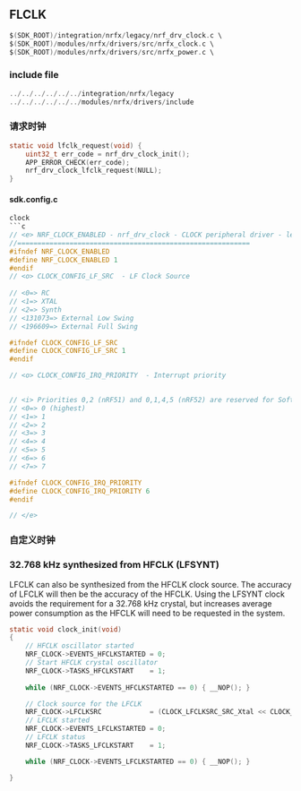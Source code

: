 
## FLCLK
```c
$(SDK_ROOT)/integration/nrfx/legacy/nrf_drv_clock.c \
$(SDK_ROOT)/modules/nrfx/drivers/src/nrfx_clock.c \
$(SDK_ROOT)/modules/nrfx/drivers/src/nrfx_power.c \
```
### include file
```c
../../../../../../integration/nrfx/legacy
../../../../../../modules/nrfx/drivers/include
```
### 请求时钟
```c
static void lfclk_request(void) {
    uint32_t err_code = nrf_drv_clock_init();
    APP_ERROR_CHECK(err_code);
    nrf_drv_clock_lfclk_request(NULL);
}
```
#### sdk.config.c
```c
clock
```c
// <e> NRF_CLOCK_ENABLED - nrf_drv_clock - CLOCK peripheral driver - legacy layer
//==========================================================
#ifndef NRF_CLOCK_ENABLED
#define NRF_CLOCK_ENABLED 1
#endif
// <o> CLOCK_CONFIG_LF_SRC  - LF Clock Source
 
// <0=> RC 
// <1=> XTAL 
// <2=> Synth 
// <131073=> External Low Swing 
// <196609=> External Full Swing 

#ifndef CLOCK_CONFIG_LF_SRC
#define CLOCK_CONFIG_LF_SRC 1
#endif

// <o> CLOCK_CONFIG_IRQ_PRIORITY  - Interrupt priority
 

// <i> Priorities 0,2 (nRF51) and 0,1,4,5 (nRF52) are reserved for SoftDevice
// <0=> 0 (highest) 
// <1=> 1 
// <2=> 2 
// <3=> 3 
// <4=> 4 
// <5=> 5 
// <6=> 6 
// <7=> 7 

#ifndef CLOCK_CONFIG_IRQ_PRIORITY
#define CLOCK_CONFIG_IRQ_PRIORITY 6
#endif

// </e>

```
### 自定义时钟
### 32.768 kHz synthesized from HFCLK (LFSYNT)
LFCLK can also be synthesized from the HFCLK clock source. The accuracy of LFCLK will then be the accuracy of the HFCLK.
Using the LFSYNT clock avoids the requirement for a 32.768 kHz crystal, but increases average power consumption as the HFCLK will need to be requested in the system.

```c
static void clock_init(void)
{
	// HFCLK oscillator started
    NRF_CLOCK->EVENTS_HFCLKSTARTED = 0;
	// Start HFCLK crystal oscillator
    NRF_CLOCK->TASKS_HFCLKSTART    = 1;
	
    while (NRF_CLOCK->EVENTS_HFCLKSTARTED == 0) { __NOP(); }

	// Clock source for the LFCLK
    NRF_CLOCK->LFCLKSRC            = (CLOCK_LFCLKSRC_SRC_Xtal << CLOCK_LFCLKSRC_SRC_Pos);
	// LFCLK started
    NRF_CLOCK->EVENTS_LFCLKSTARTED = 0;
	// LFCLK status
    NRF_CLOCK->TASKS_LFCLKSTART    = 1;

    while (NRF_CLOCK->EVENTS_LFCLKSTARTED == 0) { __NOP(); }

}
```